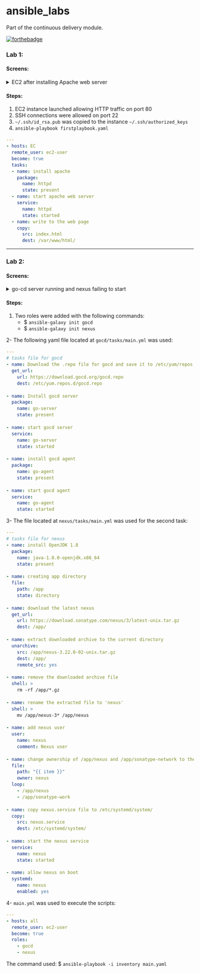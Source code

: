 # ansible_labs
Part of the continuous delivery module.

[![forthebadge](https://forthebadge.com/images/badges/60-percent-of-the-time-works-every-time.svg)](https://forthebadge.com)

### Lab 1:
#### Screens:
<details>
<summary>EC2 after installing Apache web server</summary>
<p>
  <img src="https://github.com/theJaxon/ansible_labs/blob/master/Lab%201/1.jpg">
  <img src="https://github.com/theJaxon/ansible_labs/blob/master/Lab%201/2.jpg">
</p>
</details>  

#### Steps:
1. EC2 instance launched allowing HTTP traffic on port 80
2. SSH connections were allowed on port 22
3. `~/.ssh/id_rsa.pub` was copied to the instance `~/.ssh/authorized_keys`
4. `ansible-playbook firstplaybook.yaml`

```yaml
---
- hosts: EC
  remote_user: ec2-user
  become: true
  tasks:
  - name: install apache
    package:
      name: httpd
      state: present
  - name: start apache web server
    service:
      name: httpd
      state: started
  - name: write to the web page
    copy:
      src: index.html
      dest: /var/www/html/
```

___


### Lab 2:
#### Screens:
<details>
<summary>go-cd server running and nexus failing to start</summary>
<p>
  <img src="https://github.com/theJaxon/ansible_labs/blob/master/Lab%202/Previews/go-server.jpg">
  <img src="https://github.com/theJaxon/ansible_labs/blob/master/Lab%202/Previews/Nexus.jpg">
</p>
</details>  

#### Steps:
1. Two roles were added with the following commands:
   * $ `ansible-galaxy init gocd`
   * $ `ansible-galaxy init nexus`

2- The following yaml file located at `gocd/tasks/main.yml` was used:
```yaml
---
# tasks file for gocd
- name: Download the .repo file for gocd and save it to /etc/yum/repos.d/
  get_url: 
    url: https://download.gocd.org/gocd.repo
    dest: /etc/yum.repos.d/gocd.repo

- name: Install gocd server 
  package:
    name: go-server
    state: present

- name: start gocd server 
  service:
    name: go-server 
    state: started

- name: install gocd agent
  package:
    name: go-agent 
    state: present 

- name: start gocd agent 
  service: 
    name: go-agent
    state: started 
```

3- The file located at `nexus/tasks/main.yml` was used for the second task:
```yaml
---
# tasks file for nexus
- name: install OpenJDK 1.8 
  package:
    name: java-1.8.0-openjdk.x86_64
    state: present

- name: creating app directory
  file:
    path: /app
    state: directory 

- name: download the latest nexus 
  get_url:
    url: https://download.sonatype.com/nexus/3/latest-unix.tar.gz
    dest: /app/

- name: extract downloaded archive to the current directory 
  unarchive: 
    src: /app/nexus-3.22.0-02-unix.tar.gz
    dest: /app/
    remote_src: yes

- name: remove the downloaded archive file 
  shell: >
    rm -rf /app/*.gz

- name: rename the extracted file to 'nexus'
  shell: >
    mv /app/nexus-3* /app/nexus

- name: add nexus user 
  user: 
    name: nexus 
    comment: Nexus user 

- name: change ownership of /app/nexus and /app/sonatype-network to the nexus user 
  file:
    path: "{{ item }}"
    owner: nexus 
  loop:
    - /app/nexus 
    - /app/sonatype-work 

- name: copy nexus.service file to /etc/systemd/system/
  copy:
    src: nexus.service 
    dest: /etc/systemd/system/

- name: start the nexus service 
  service: 
    name: nexus 
    state: started 

- name: allow nexus on boot
  systemd:
    name: nexus 
    enabled: yes
```

4- `main.yml` was used to execute the scripts:
```yaml
---
- hosts: all
  remote_user: ec2-user 
  become: true
  roles:
    - gocd
    - nexus
```

The command used: 
$ `ansible-playbook -i inventory main.yaml`
